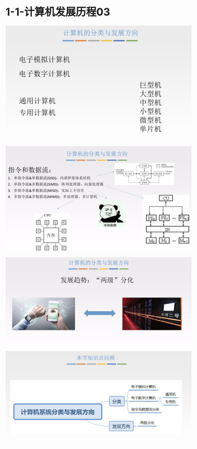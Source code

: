 # 1-1-计算机发展历程03

![](../../.gitbook/assets/image%20%2896%29.png)

![](../../.gitbook/assets/image%20%28187%29.png)

![](../../.gitbook/assets/image%20%2857%29.png)

![](../../.gitbook/assets/image%20%28229%29.png)

